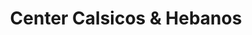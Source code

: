 ---
title: "Center Calsicos & Hebanos"
url: /trujillo/center-calsicos-und-hebanos/
shop: Lebensmittel
---